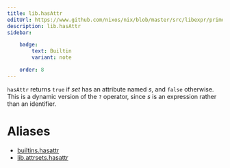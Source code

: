 ```yaml
---
title: lib.hasAttr
editUrl: https://www.github.com/nixos/nix/blob/master/src/libexpr/primops.cc
description: lib.hasAttr
sidebar:

    badge:
        text: Builtin
        variant: note

    order: 8
---
```


`hasAttr` returns `true` if *set* has an attribute named *s*, and
`false` otherwise. This is a dynamic version of the `?` operator,
since *s* is an expression rather than an identifier.


# Aliases

- [builtins.hasattr](/nix-doc-comments/reference/builtins/builtins-hasattr)
- [lib.attrsets.hasattr](/nix-doc-comments/reference/lib/attrsets/lib-attrsets-hasattr)


